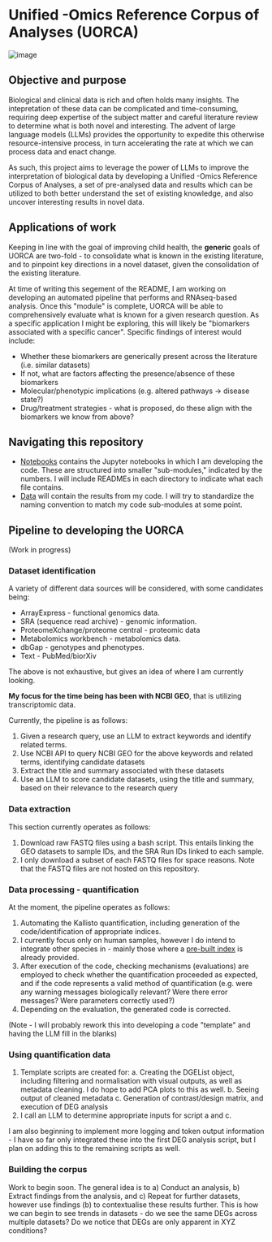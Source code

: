 # Unified -Omics Reference Corpus of Analyses (UORCA)

![image](https://github.com/user-attachments/assets/1c9f9551-0ea2-4c4a-a41c-6348e9e3ebc1)


## Objective and purpose

Biological and clinical data is rich and often holds many insights. The intepretation of these data can be complicated and time-consuming, requiring deep expertise of the subject matter and careful literature review to determine what is both novel and interesting. The advent of large language models (LLMs) provides the opportunity to expedite this otherwise resource-intensive process, in turn accelerating the rate at which we can process data and enact change. 

As such, this project aims to leverage the power of LLMs to improve the interpretation of biological data by developing a Unified -Omics Reference Corpus of Analyses, a set of pre-analysed data and results which can be utilized to both better understand the set of existing knowledge, and also uncover interesting results in novel data.

## Applications of work

Keeping in line with the goal of improving child health, the **generic** goals of UORCA are two-fold - to consolidate what is known in the existing literature, and to pinpoint key directions in a novel dataset, given the consolidation of the existing literature. 

At time of writing this segement of the README, I am working on developing an automated pipeline that performs and RNAseq-based analysis. Once this "module" is complete, UORCA will be able to comprehensively evaluate what is known for a given research question. As a specific application I might be exploring, this will likely be "biomarkers associated with a specific cancer". Specific findings of interest would include:
- Whether these biomarkers are generically present across the literature (i.e. similar datasets)
- If not, what are factors affecting the presence/absence of these biomarkers
- Molecular/phenotypic implications (e.g. altered pathways -> disease state?)
- Drug/treatment strategies - what is proposed, do these align with the biomarkers we know from above?


## Navigating this repository

- [Notebooks](notebooks) contains the Jupyter notebooks in which I am developing the code. These are structured into smaller "sub-modules," indicated by the numbers. I will include READMEs in each directory to indicate what each file contains.
- [Data](data) will contain the results from my code. I will try to standardize the naming convention to match my code sub-modules at some point.

## Pipeline to developing the UORCA

(Work in progress)

### Dataset identification

A variety of different data sources will be considered, with some candidates being:
- ArrayExpress - functional genomics data. 
- SRA (sequence read archive) - genomic information.
- ProteomeXchange/proteome central - proteomic data
- Metabolomics workbench - metabolomics data. 
- dbGap - genotypes and phenotypes.
- Text - PubMed/biorXiv

The above is not exhaustive, but gives an idea of where I am currently looking.

__My focus for the time being has been with NCBI GEO__, that is utilizing transcriptomic data. 

Currently, the pipeline is as follows:
1. Given a research query, use an LLM to extract keywords and identify related terms.
2. Use NCBI API to query NCBI GEO for the above keywords and related terms, identifying candidate datasets
3. Extract the title and summary associated with these datasets
4. Use an LLM to score candidate datasets, using the title and summary, based on their relevance to the research query

### Data extraction

This section currently operates as follows:
1. Download raw FASTQ files using a bash script. This entails linking the GEO datasets to sample IDs, and the SRA Run IDs linked to each sample.
2. I only download a subset of each FASTQ files for space reasons. Note that the FASTQ files are not hosted on this repository.

### Data processing - quantification

At the moment, the pipeline operates as follows:
1. Automating the Kallisto quantification, including generation of the code/identification of appropriate indices.
2. I currently focus only on human samples, however I do intend to integrate other species in - mainly those where a [pre-built index](https://github.com/pachterlab/kallisto-transcriptome-indices) is already provided.
3. After execution of the code, checking mechanisms (evaluations) are employed to check whether the quantification proceeded as expected, and if the code represents a valid method of quantification (e.g. were any warning messages biologically relevant? Were there error messages? Were parameters correctly used?)
4. Depending on the evaluation, the generated code is corrected.

(Note - I will probably rework this into developing a code "template" and having the LLM fill in the blanks)

### Using quantification data

1. Template scripts are created for:
   a. Creating the DGEList object, including filtering and normalisation with visual outputs, as well as metadata cleaning. I do hope to add PCA plots to this as well.
   b. Seeing output of cleaned metadata
   c. Generation of contrast/design matrix, and execution of DEG analysis
2. I call an LLM to determine appropriate inputs for script a and c. 

I am also beginning to implement more logging and token output information - I have so far only integrated these into the first DEG analysis script, but I plan on adding this to the remaining scripts as well.

### Building the corpus

Work to begin soon. The general idea is to a) Conduct an analysis, b) Extract findings from the analysis, and c) Repeat for further datasets, however use findings (b) to contextualise these results further. This is how we can begin to see trends in datasets - do we see the same DEGs across multiple datasets? Do we notice that DEGs are only apparent in XYZ conditions?
